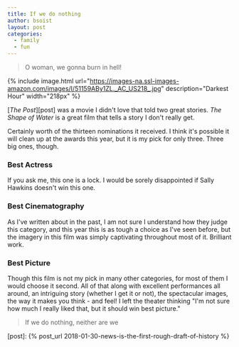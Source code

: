 ```yaml
---
title: If we do nothing
author: bsoist
layout: post
categories:
  - family
  - fun
---
```

> O woman, we gonna burn in hell!

{% include image.html url="https://images-na.ssl-images-amazon.com/images/I/51159ABy1ZL._AC_US218_.jpg" description="Darkest Hour" width="218px" %}

[_The Post_][post] was a movie I didn't love that told two great stories. _The Shape of Water_ is a great film that tells a story I don't really get. 

Certainly worth of the thirteen nominations it received. I think it's possible it will clean up at the awards this year, but it is my pick for only three. Three big ones, though.

### Best Actress
If you ask me, this one is a lock. I would be sorely disappointed if Sally Hawkins doesn't win this one.

### Best Cinematography
As I've written about in the past, I am not sure I understand how they judge this category, and this year this is as tough a choice as I've seen before, but the imagery in this film was simply captivating throughout most of it. Brilliant work.

### Best Picture
Though this film is not my pick in many other categories, for most of them I would choose it second. All of that along with excellent performances all around, an intriguing story (whether I get it or not), the spectacular images, the way it makes you think - and feel! I left the theater thinking "I'm not sure how much I really liked that, but it should win best picture."

> If we do nothing, neither are we

[post]: {% post_url 2018-01-30-news-is-the-first-rough-draft-of-history %}
